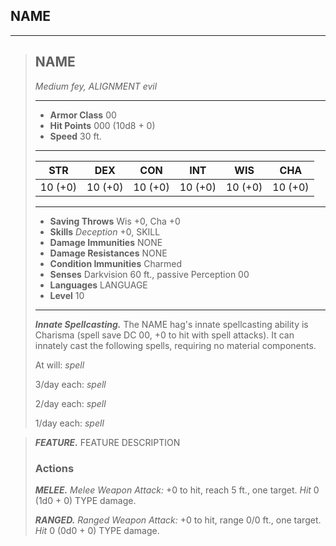 ## NAME



___
> ## NAME
>*Medium fey, ALIGNMENT evil*
> ___
> - **Armor Class** 00
> - **Hit Points** 000 (10d8 + 0)
> - **Speed** 30 ft.
>___
>|   STR   |   DEX   |   CON   |   INT   |   WIS   |   CHA   |
>|:-------:|:-------:|:-------:|:-------:|:-------:|:-------:|
>| 10 (+0) | 10 (+0) | 10 (+0) | 10 (+0) | 10 (+0) | 10 (+0) |
>___
> - **Saving Throws** Wis +0, Cha +0
> - **Skills** *Deception* +0, SKILL
> - **Damage Immunities** NONE
> - **Damage Resistances** NONE
> - **Condition Immunities** Charmed
> - **Senses** Darkvision 60 ft., passive Perception 00
> - **Languages** LANGUAGE
> - **Level** 10
> ___
> ***Innate Spellcasting.*** The NAME hag's innate spellcasting ability is Charisma (spell save DC 00, +0 to hit with spell attacks). It can innately cast the following spells, requiring no material components.
>
> At will: *spell*
>
> 3/day each: *spell*
>
> 2/day each: *spell*
>
> 1/day each: *spell*

> ***FEATURE.*** FEATURE DESCRIPTION
>
> ### Actions
> ***MELEE.*** *Melee Weapon Attack:* +0 to hit, reach 5 ft., one target. *Hit* 0 (1d0 + 0) TYPE damage. 
>
> ***RANGED.*** *Ranged Weapon Attack:* +0 to hit, range 0/0 ft., one target. *Hit* 0 (0d0 + 0) TYPE damage. 
